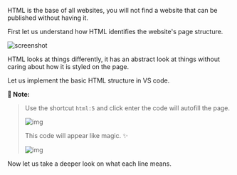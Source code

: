 HTML is the base of all websites, you will not find a website that can be published without having it.

First let us understand how HTML identifies the website's page structure.

![screenshot](https://lh5.googleusercontent.com/jU_LuDjDZrL0iqLNAUgNr1dOysPbo1YVK1Br-SrRRhEjmh-sSNkl9tDHnXmNkULVeQ6XoLHVx7aPIIK52of0Q6u0e7heXkxDPTd-GvFV6yluaJOTNasLtURBJcMOJKJzII1I0V05)

HTML looks at things differently, it has an abstract look at things without caring about how it is styled on the page.

Let us implement the basic HTML structure in VS code.

**📝 Note:**

> Use the shortcut `html:5` and click enter the code will autofill the page.
>
> ![img](https://lh6.googleusercontent.com/NUsbPitMZqoa-qAnqP4q1vgzU92VuWzwzJTpoLBYIiLNYaZ5YQGH1JbxgCfJhw7la7dFCpuvEHY0Y6vLmROmSCMkN7RoxUaly3IqoEtsSYwrF62b06B-3oUqv22WVgGfc9GzzBYj)
>
> This code will appear like magic. ✨
>
> ![img](https://lh4.googleusercontent.com/aX6eG02S6IyWKLDlaQMvySJ7Z3JkYTGsUe61lIJB_mUtvUZSUSQaTiFSIbwH7ZMVjO0_D668-C908omUe2PSgbDdT4h0WMRg6ahbXKxJ-zIFALJVPr7Z6x7xqVSbK0zoIZLExdBN)

Now let us take a deeper look on what each line means.
